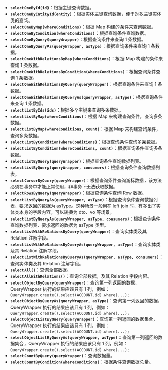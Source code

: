 - **`selectOneById(id)`**：根据主键查询数据。
- **`selectOneByEntityId(entity)`**：根据实体主键查询数据，便于对多主键实体类的查询。
- **`selectOneByMap(whereConditions)`**：根据 Map 构建的条件来查询数据。
- **`selectOneByCondition(whereConditions)`**：根据查询条件查询数据。
- **`selectOneByQuery(queryWrapper)`**：根据查询条件来查询 1 条数据。
- **`selectOneByQueryAs(queryWrapper, asType)`**：根据查询条件来查询 1 条数据。
- **`selectOneWithRelationsByMap(whereConditions)`**：根据 Map 构建的条件来查询 1 条数据。
- **`selectOneWithRelationsByCondition(whereConditions)`**：根据查询条件查询 1 条数据。
- **`selectOneWithRelationsByQuery(queryWrapper)`**：根据查询条件来查询 1 条数据。
- **`selectOneWithRelationsByQueryAs(queryWrapper, asType)`**：根据查询条件来查询 1 条数据。
- **`selectListByIds(ids)`**：根据多个主键来查询多条数据。
- **`selectListByMap(whereConditions)`**：根据 Map 来构建查询条件，查询多条数据。
- **`selectListByMap(whereConditions, count)`**：根据 Map 来构建查询条件，查询多条数据。
- **`selectListByCondition(whereConditions)`**：根据查询条件查询多条数据。
- **`selectListByCondition(whereConditions, count)`**：根据查询条件查询多条数据。
- **`selectListByQuery(queryWrapper)`**：根据查询条件查询数据列表。
- **`selectListByQuery(queryWrapper, consumers)`**：根据查询条件查询数据列表。
- **`selectCursorByQuery(queryWrapper)`**：根据查询条件查询游标数据，该方法必须在事务中才能正常使用，非事务下无法获取数据。
- **`selectRowsByQuery(queryWrapper)`**：根据查询条件查询 Row 数据。
- **`selectListByQueryAs(queryWrapper, asType)`**：根据查询条件查询数据列表，要求返回的数据为 asType。这种场景一般用在 left
  join 时，有多出了实体类本身的字段内容，可以转换为 dto、vo 等场景。
- **`selectListByQueryAs(queryWrapper, asType, consumers)`**：根据查询条件查询数据列表，要求返回的数据为 asType 类型。
- **`selectListWithRelationsByQuery(queryWrapper)`**：查询实体类及其 Relation 注解字段。
- **`selectListWithRelationsByQueryAs(queryWrapper, asType)`**：查询实体类及其 Relation 注解字段。
- **`selectListWithRelationsByQueryAs(queryWrapper, asType, consumers)`**：查询实体类及其 Relation 注解字段。
- **`selectAll()`**：查询全部数据。
- **`selectAllWithRelations()`**：查询全部数据，及其 Relation 字段内容。
- **`selectObjectByQuery(queryWrapper)`**：查询第一列返回的数据，QueryWrapper 执行的结果应该只有 1
  列，例如：`QueryWrapper.create().select(ACCOUNT.id).where(...);`
- **`selectObjectByQueryAs(queryWrapper, asType)`**：查询第一列返回的数据，QueryWrapper 执行的结果应该只有 1
  列，例如：`QueryWrapper.create().select(ACCOUNT.id).where(...);`
- **`selectObjectListByQuery(queryWrapper)`**：查询第一列返回的数据集合，QueryWrapper 执行的结果应该只有 1
  列，例如：`QueryWrapper.create().select(ACCOUNT.id).where(...);`
- **`selectObjectListByQueryAs(queryWrapper, asType)`**：查询第一列返回的数据集合，QueryWrapper 执行的结果应该只有 1
  列，例如：`QueryWrapper.create().select(ACCOUNT.id).where(...);`
- **`selectCountByQuery(queryWrapper)`**：查询数据量。
- **`selectCountByCondition(whereConditions)`**：根据条件查询数据总量。
